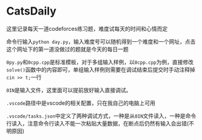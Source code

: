 # CatsDaily

这里记录每天一道codeforces练习题，难度试每天的时间和心情而定

命令行输入`python day.py`，输入难度号可以随机得到一个难度和一个网址，点击这个网址下的第一道没做过的题就是今天的每日一题

`0py.py`和`0cpp.cpp`是标准模板，对于多组输入样例，以`0cpp.cpp`为例，直接修改`solve()`函数中的内容即可，单组输入样例则需要在调试结束后提交时手动注释掉`cin >> t;`一行

`0IN`是输入文件，这里面可以提前放好输入直接调试。

`.vscode`路径中是vscode的相关配置，只在我自己的电脑上可用

`.vscode/tasks.json`中定义了两种调试方式，一种是从`0IN`文件读入，一种是命令行读入，注意命令行读入不能一次粘贴大量数据，在断点后仍然有输入会出错(不明原因)

